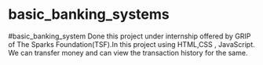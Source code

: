 # basic_banking_systems
#basic_banking_system Done this project under internship offered by GRIP of The Sparks Foundation(TSF).In this project using HTML,CSS , JavaScript. We can transfer money and can view the transaction history for the same.
